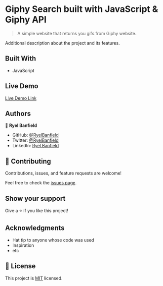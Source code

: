 # Giphy Search built with JavaScript & Giphy API

> A simple website that returns you gifs from Giphy website.

Additional description about the project and its features.

## Built With

- JavaScript

## Live Demo

[Live Demo Link](https://livedemo.com)

## Authors

👤 **Ryel Banfield**

- GitHub: [@RyelBanfield](https://github.com/ryelbanfield)
- Twitter: [@RyelBanfield](https://twitter.com/ryelbanfield)
- LinkedIn: [Ryel Banfield](https://www.linkedin.com/in/ryel-banfield/)

## 🤝 Contributing

Contributions, issues, and feature requests are welcome!

Feel free to check the [issues page](issues/).

## Show your support

Give a ⭐️ if you like this project!

## Acknowledgments

- Hat tip to anyone whose code was used
- Inspiration
- etc

## 📝 License

This project is [MIT](LICENSE) licensed.
